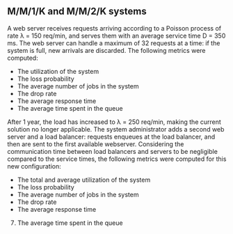 ## M/M/1/K and M/M/2/K systems

A web server receives requests arriving according to a Poisson process of rate λ = 150 req/min, 
and serves them with an average service time D = 350 ms. 
The web server can handle a maximum of 32 requests at a time: if the system is full, new arrivals are discarded.
The following metrics were computed:
- The utilization of the system
- The loss probability
- The average number of jobs in the system
- The drop rate
- The average response time
- The average time spent in the queue

After 1 year, the load has increased to λ = 250 req/min, making the current solution no longer applicable. 
The system administrator adds a second web server and a load balancer: requests enqueues at the load balancer, 
and then are sent to the first available webserver. 
Considering the communication time between load balancers and servers to be negligible compared to the service times, 
the following metrics were computed for this new configuration:
- The total and average utilization of the system
- The loss probability
- The average number of jobs in the system
- The drop rate
- The average response time
7. The average time spent in the queue
